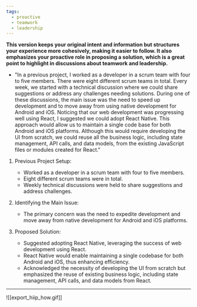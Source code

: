 ```yaml
---
tags:
  - proactive
  - teamwork
  - leadership
---
```


**This version keeps your original intent and information but structures your experience more cohesively, making it easier to follow. It also emphasizes your proactive role in proposing a solution, which is a great point to highlight in discussions about teamwork and leadership.**
- "In a previous project, I worked as a developer in a scrum team with four to five members. There were eight different scrum teams in total. Every week, we started with a technical discussion where we could share suggestions or address any challenges needing solutions. During one of these discussions, the main issue was the need to speed up development and to move away from using native development for Android and iOS. Noticing that our web development was progressing well using React, I suggested we could adopt React Native. This approach would allow us to maintain a single code base for both Android and iOS platforms. Although this would require developing the UI from scratch, we could reuse all the business logic, including state management, API calls, and data models, from the existing JavaScript files or modules created for React."
   
1. Previous Project Setup:
    
    - Worked as a developer in a scrum team with four to five members.
    - Eight different scrum teams were in total.
    - Weekly technical discussions were held to share suggestions and address challenges.
2. Identifying the Main Issue:
    
    - The primary concern was the need to expedite development and move away from native development for Android and iOS platforms.
3. Proposed Solution:
    
    - Suggested adopting React Native, leveraging the success of web development using React.
    - React Native would enable maintaining a single codebase for both Android and iOS, thus enhancing efficiency.
    - Acknowledged the necessity of developing the UI from scratch but emphasized the reuse of existing business logic, including state management, API calls, and data models from React.
---
![[export_hiip_how.gif]]